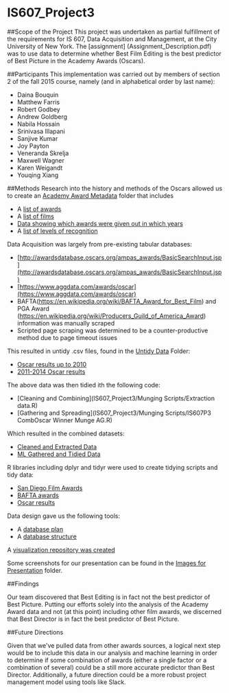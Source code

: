 # IS607_Project3
##Scope of the Project
This project was undertaken as partial fulfillment of the requirements for IS 607, Data Acquisition and Management, at the City University of New York.  The [assignment] (Assignment_Description.pdf) was to use data to determine whether Best Film Editing is the best predictor of Best Picture in the Academy Awards (Oscars).

##Participants
This implementation was carried out by members of section 2 of the fall 2015 course, namely (and in alphabetical order by last name):

- Daina Bouquin
- Matthew Farris
- Robert Godbey
- Andrew Goldberg
- Nabila Hossain
- Srinivasa Illapani
- Sanjive Kumar 
- Joy Payton
- Veneranda Skrelja
- Maxwell Wagner 
- Karen Weigandt
- Youqing Xiang

##Methods
Research into the history and methods of the Oscars allowed us to create an [Academy Award Metadata](Academy%20Award%20Metadata/) folder that includes
- A [list of awards](Academy%20Award%20Metadata/Oscar_Award_Category.csv)
- A [list of films](Academy%20Award%20Metadata/Film.csv)
- [Data showing which awards were given out in which years](Academy%20Award%20Metadata/Film_Oscar_Award.csv)
- A [list of levels of recognition](Academy%20Award%20Metadata/Oscar_Award_Type.csv)

Data Acquisition was largely from pre-existing tabular databases:
- [http://awardsdatabase.oscars.org/ampas_awards/BasicSearchInput.jsp](http://awardsdatabase.oscars.org/ampas_awards/BasicSearchInput.jsp)
- [https://www.aggdata.com/awards/oscar](https://www.aggdata.com/awards/oscar)
- BAFTA(https://en.wikipedia.org/wiki/BAFTA_Award_for_Best_Film) and PGA Award (https://en.wikipedia.org/wiki/Producers_Guild_of_America_Award) information was manually scraped
- Scripted page scraping was determined to be a counter-productive method due to page timeout issues

This resulted in untidy .csv files, found in the [Untidy Data](Untidy%20Data) Folder:
- [Oscar results up to 2010](Untidy%20Data/unclean_2010.csv)
- [2011-2014 Oscar results](Untidy%20Data/unclean_2014.csv)

The above data was then tidied ith the following code: 
- [Cleaning and Combining](IS607_Project3/Munging Scripts/Extraction data.R)
- [Gathering and Spreading](IS607_Project3/Munging Scripts/IS607P3 CombOscar Winner Munge AG.R)

Which resulted in the combined datasets:
- [Cleaned and Extracted Data](data/Oscar_data.csv)
- [ML Gathered and Tidied Data](data/tidyoscarnoms.csv)

R libraries including dplyr and tidyr were used to create tidying scripts and tidy data:
- [San Diego Film Awards](data/tidysdfcsawinners.csv)
- [BAFTA awards](data/tidybaftabestpicturewinners.csv)
- [Oscar results](data/tidy_oscar_winners.csv)

Data design gave us the following tools:
- A [database plan](Database%20Info/EER_screenshot.png)
- A [database structure](Database%20Info/project3_database_EER.mwb)	

A [visualization repository was created](/Visualization)

Some screenshots for our presentation can be found in the [Images for Presentation](Images%20for%20Presentation) folder.

##Findings

Our team discovered that Best Editing is in fact not the best predictor of Best Picture.  Putting our efforts solely into the analysis of the Academy Award data and not (at this point) including other film awards, we discerned that Best Director is in fact the best predictor of Best Picture.

##Future Directions

Given that we've pulled data from other awards sources, a logical next step would be to include this data in our analysis and machine learning in order to determine if some combination of awards (either a single factor or a combination of several) could be a still more accurate predictor than Best Director.  Additionally, a future direction could be a more robust project management model using tools like Slack.


